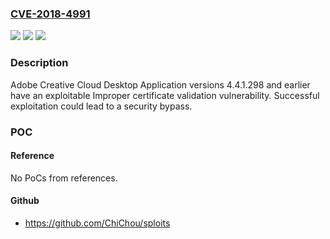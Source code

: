 ### [CVE-2018-4991](https://cve.mitre.org/cgi-bin/cvename.cgi?name=CVE-2018-4991)
![](https://img.shields.io/static/v1?label=Product&message=Creative%20Cloud%20Desktop%20Application%204.4.1.298%20and%20earlier%20versions&color=blue)
![](https://img.shields.io/static/v1?label=Version&message=n%2Fa&color=blue)
![](https://img.shields.io/static/v1?label=Vulnerability&message=Improper%20certificate%20validation&color=brighgreen)

### Description

Adobe Creative Cloud Desktop Application versions 4.4.1.298 and earlier have an exploitable Improper certificate validation vulnerability. Successful exploitation could lead to a security bypass.

### POC

#### Reference
No PoCs from references.

#### Github
- https://github.com/ChiChou/sploits

